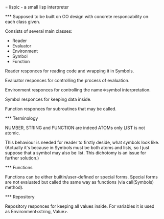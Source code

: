 = lispic - a small lisp interpreter

*** Supposed to be built on OO design with concrete responcability on each class given.

Consists of several main classes:
- Reader
- Evaluator
- Environment
- Symbol
- Function

Reader responces for reading code and wrapping it in Symbols.

Evaluator responces for controlling the process of evaluation.

Environment responces for controlling the name=>symbol interpretation.

Symbol responces for keeping data inside.

Function responces for subroutines that may be called.

*** Terminology

NUMBER, STRING and FUNCTION are indeed ATOMs
only LIST is not atomic.

This behaviour is needed for reader to firstly deside, what symbols look like.
(Actually it's because in Symbols must be both atoms and lists, so I just suppose that a symbol may also be list. This dichotomy is an issue for further solution.)

*** Functions

Functions can be either builtin/user-defined or special forms. Special forms are not evaluated but called the same way as functions (via call(Symbols) method).

*** Repository

Repository responces for keeping all values inside. For variables it is used as Environment<string, Value>. 
